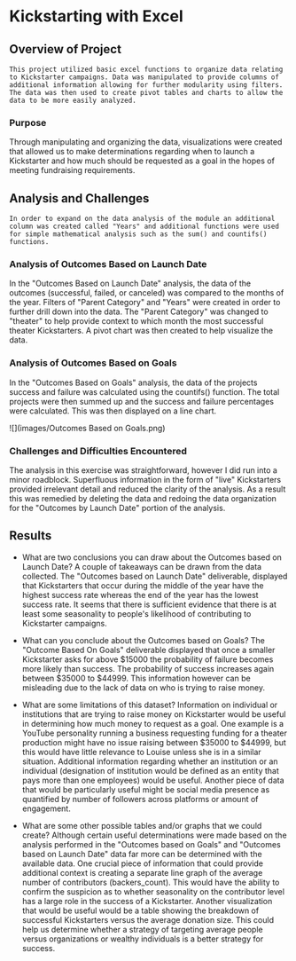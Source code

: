 # Kickstarting with Excel

## Overview of Project
	This project utilized basic excel functions to organize data relating to Kickstarter campaigns. Data was manipulated to provide columns of additional information allowing for further modularity using filters. The data was then used to create pivot tables and charts to allow the data to be more easily analyzed.

### Purpose
Through manipulating and organizing the data, visualizations were created that allowed us to make determinations regarding when to launch a Kickstarter and how much should be requested as a goal in the hopes of meeting fundraising requirements.

## Analysis and Challenges
	In order to expand on the data analysis of the module an additional column was created called "Years" and additional functions were used for simple mathematical analysis such as the sum() and countifs() functions.

### Analysis of Outcomes Based on Launch Date
In the "Outcomes Based on Launch Date" analysis, the data of the outcomes (successful, failed, or canceled) was compared to the months of the year. Filters of "Parent Category" and "Years" were created in order to further drill down into the data. The "Parent Category" was changed to "theater" to help provide context to which month the most successful theater Kickstarters. A pivot chart was then created to help visualize the data.  

### Analysis of Outcomes Based on Goals
In the "Outcomes Based on Goals" analysis, the data of the projects success and failure was calculated using the countifs() function. The total projects were then summed up and the success and failure percentages were calculated. This was then displayed on a line chart. 

![](images/Outcomes Based on Goals.png)

### Challenges and Difficulties Encountered
The analysis in this exercise was straightforward, however I did run into a minor roadblock. Superfluous information in the form of "live" Kickstarters provided irrelevant detail and reduced the clarity of the analysis. As a result this was remedied by deleting the data and redoing the data organization for the "Outcomes by Launch Date" portion of the analysis.

## Results

- What are two conclusions you can draw about the Outcomes based on Launch Date?
	A couple of takeaways can be drawn from the data collected. The "Outcomes based on Launch Date" deliverable, displayed that Kickstarters that occur during the middle of the year have the highest success rate whereas the end of the year has the lowest success rate. It seems that there is sufficient evidence that there is at least some seasonality to people's likelihood of contributing to Kickstarter campaigns. 

- What can you conclude about the Outcomes based on Goals?
The "Outcome Based On Goals" deliverable displayed that once a smaller Kickstarter asks for above $15000 the probability of failure becomes more likely than success. The probability of success increases again between $35000 to $44999. This information however can be misleading due to the lack of data on who is trying to raise money.  

- What are some limitations of this dataset?
Information on individual or institutions that are trying to raise money on Kickstarter would be useful in determining how much money to request as a goal. One example is a YouTube personality running a business requesting funding for a theater production might have no issue raising between $35000 to $44999, but this would have little relevance to Louise unless she is in a similar situation. Additional information regarding whether an institution or an individual (designation of institution would be defined as an entity that pays more than one employees) would be useful. Another piece of data that would be particularly useful might be social media presence as quantified by number of followers across platforms or amount of engagement.


- What are some other possible tables and/or graphs that we could create?
Although certain useful determinations were made based on the analysis performed in the "Outcomes based on Goals" and "Outcomes based on Launch Date" data far more can be determined with the available data. One crucial piece of information that could provide additional context is creating a separate line graph of the average number of contributors (backers_count). This would have the ability to confirm the suspicion as to whether seasonality on the contributor level has a large role in the success of a Kickstarter. Another visualization that would be useful would be a table showing the breakdown of successful Kickstarters versus the average donation size. This could help us determine whether a strategy of targeting average people versus organizations or wealthy individuals is a better strategy for success.
